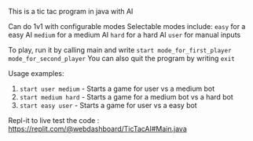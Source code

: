 This is a tic tac program in java with AI

Can do 1v1 with configurable modes
Selectable modes include:
`easy` for a easy AI 
`medium` for a medium AI
`hard` for a hard AI
`user` for manual inputs


To play, run it by calling main and write `start mode_for_first_player mode_for_second_player`
You can also quit the program by writing `exit`

Usage examples:
1. `start user medium` - Starts a game for user vs a medium bot
2. `start medium hard` - Starts a game for a medium bot vs a hard bot
3. `start easy user` - Starts a game for user vs a easy bot

Repl-it to live test the code : https://replit.com/@webdashboard/TicTacAI#Main.java
